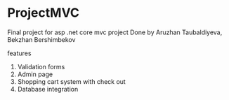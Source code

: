 # ProjectMVC
Final project for asp .net core mvc project
Done by Aruzhan Taubaldiyeva, Bekzhan Bershimbekov

features
1. Validation forms
2. Admin page
3. Shopping cart system with check out
4. Database integration
